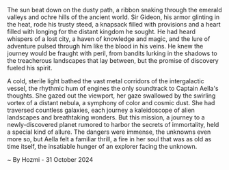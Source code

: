 
The sun beat down on the dusty path, a ribbon snaking through the emerald valleys and ochre hills of the ancient world. Sir Gideon, his armor glinting in the heat, rode his trusty steed, a knapsack filled with provisions and a heart filled with longing for the distant kingdom he sought. He had heard whispers of a lost city, a haven of knowledge and magic, and the lure of adventure pulsed through him like the blood in his veins. He knew the journey would be fraught with peril, from bandits lurking in the shadows to the treacherous landscapes that lay between, but the promise of discovery fueled his spirit. 

A cold, sterile light bathed the vast metal corridors of the intergalactic vessel, the rhythmic hum of engines the only soundtrack to Captain Aella's thoughts. She gazed out the viewport, her gaze swallowed by the swirling vortex of a distant nebula, a symphony of color and cosmic dust. She had traversed countless galaxies, each journey a kaleidoscope of alien landscapes and breathtaking wonders. But this mission, a journey to a newly-discovered planet rumored to harbor the secrets of immortality, held a special kind of allure. The dangers were immense, the unknowns even more so, but Aella felt a familiar thrill, a fire in her soul that was as old as time itself, the insatiable hunger of an explorer facing the unknown. 

~ By Hozmi - 31 October 2024
